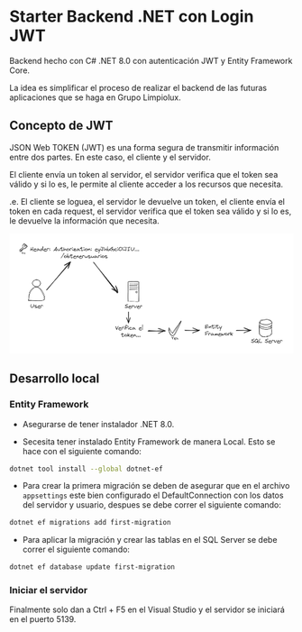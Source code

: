 # Starter Backend .NET con Login JWT

Backend hecho con C# .NET 8.0 con autenticación JWT y Entity Framework Core. 

La idea es simplificar el proceso de realizar el backend de las futuras aplicaciones que se haga en Grupo Limpiolux. 

## Concepto de JWT 

JSON Web TOKEN (JWT) es una forma segura de transmitir información entre dos partes. En este caso, el cliente y el servidor. 

El cliente envía un token al servidor, el servidor verifica que el token sea válido y si lo es, le permite al cliente acceder a los recursos que necesita.

.e. El cliente se loguea, el servidor le devuelve un token, el cliente envía el token en cada request, el servidor verifica que el token sea válido y si lo es, le devuelve la información que necesita.

![Diagram de JWT](Assets/JWT-Diagram.png "Diagrama JWT")

## Desarrollo local

### Entity Framework

- Asegurarse de tener instalador .NET 8.0.

- Secesita tener instalado Entity Framework de manera Local. Esto se hace con el siguiente comando:

```bash	
dotnet tool install --global dotnet-ef
```

- Para crear la primera migración se deben de asegurar que en el archivo `appsettings` este bien configurado el DefaultConnection con los datos del servidor y usuario, despues se debe correr el siguiente comando:

```bash
dotnet ef migrations add first-migration
```

- Para aplicar la migración y crear las tablas en el SQL Server se debe correr el siguiente comando:

```bash
dotnet ef database update first-migration
```

### Iniciar el servidor

Finalmente solo dan a Ctrl + F5 en el Visual Studio y el servidor se iniciará en el puerto 5139.

